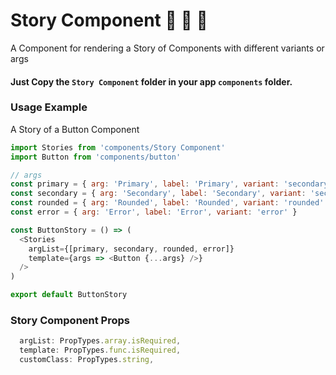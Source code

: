 # Story Component :rocket: :100: :rocket:
A Component for rendering a Story of Components with different variants or args

#### Just Copy the `Story Component` folder in your app `components` folder.

### Usage Example

A Story of a Button Component

```js
import Stories from 'components/Story Component'
import Button from 'components/button'

// args
const primary = { arg: 'Primary', label: 'Primary', variant: 'secondary' }
const secondary = { arg: 'Secondary', label: 'Secondary', variant: 'secondary' }
const rounded = { arg: 'Rounded', label: 'Rounded', variant: 'rounded' }
const error = { arg: 'Error', label: 'Error', variant: 'error' }

const ButtonStory = () => (
  <Stories
    argList={[primary, secondary, rounded, error]}
    template={args => <Button {...args} />}
  />
)

export default ButtonStory
```

### Story Component Props

```js
  argList: PropTypes.array.isRequired,
  template: PropTypes.func.isRequired,
  customClass: PropTypes.string,
```
